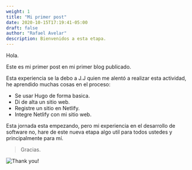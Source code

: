 ```yaml
---
weight: 1
title: "Mi primer post"
date: 2020-10-15T17:19:41-05:00
draft: false
author: "Rafael Avelar"
description: Bienvenidos a esta etapa.
---
```


Hola.

Este es mi primer post en mi primer blog publicado.

Esta experiencia se la debo a J.J quien me alentó a realizar esta actividad, he aprendido muchas cosas en el proceso:

- Se usar Hugo de forma basica.
- Di de alta un sitio web.
- Registre un sitio en Netlify.
- Integre Netlify con mi sitio web.

Esta jornada esta empezando, pero mi experiencia en el desarrollo de software no, hare de este nueva etapa algo util para todos ustedes y principalmente para mí.

> Gracias.

![Thank you!](./gracias.jpg)

